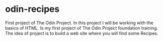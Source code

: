 # odin-recipes
First project of The Odin Project.
In this project I will be working with the basics of HTML. Is my first project of The Odin Project foundation training.
The idea of project is to build a web site where you will find some Recipes. 
